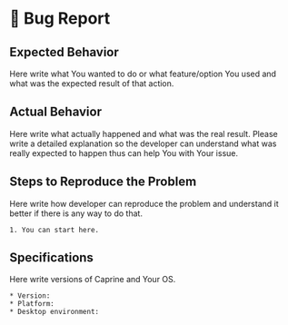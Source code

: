 # :bug: Bug Report

## Expected Behavior
Here write what You wanted to do or what feature/option You used and what was the expected result of that action.

## Actual Behavior
Here write what actually happened and what was the real result. Please write a detailed explanation so the developer can understand what was really expected to happen thus can help You with Your issue.

## Steps to Reproduce the Problem
Here write how developer can reproduce the problem and understand it better if there is any way to do that.

	1. You can start here.

## Specifications
Here write versions of Caprine and Your OS.

	* Version: 
	* Platform: 
	* Desktop environment: 
